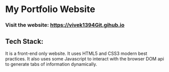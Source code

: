 # My Portfolio Website
### Visit the website: https://vivek1394Git.gihub.io

## Tech Stack:

It is a front-end only website. It uses HTML5 and CSS3 modern best practices. It also uses some Javascript to interact with the browser DOM api to generate tabs of information dynamically.


